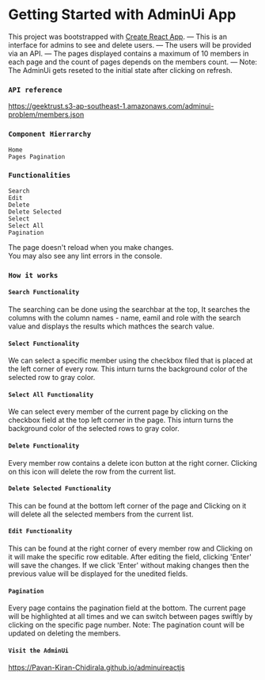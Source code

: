 # Getting Started with AdminUi App

This project was bootstrapped with [Create React App](https://github.com/facebook/create-react-app).
— This is an interface for admins to see and delete users.
— The users will be provided via an API.
— The pages displayed contains a maximum of 10 members in each page and the count of pages depends on the members count.
— Note: The AdminUi gets reseted to the initial state after clicking on refresh.

### `API reference`

https://geektrust.s3-ap-southeast-1.amazonaws.com/adminui-problem/members.json

### `Component Hierrarchy`

```
Home
Pages Pagination
```

### `Functionalities`

```
Search
Edit
Delete
Delete Selected
Select
Select All
Pagination
```

The page doesn't reload when you make changes.\
You may also see any lint errors in the console.

### `How it works`

#### `Search Functionality`

The searching can be done using the searchbar at the top, It searches the columns with the column names - name, eamil and role with the search value and displays the results which mathces the search value.

#### `Select Functionality`

We can select a specific member using the checkbox filed that is placed at the left corner of every row. This inturn turns the background color of the selected row to gray color.

#### `Select All Functionality`

We can select every member of the current page by clicking on the checkbox field at the top left corner in the page.
This inturn turns the background color of the selected rows to gray color.

#### `Delete Functionality`

Every member row contains a delete icon button at the right corner. Clicking on this icon will delete the row from the current list.

#### `Delete Selected Functionality`

This can be found at the bottom left corner of the page and Clicking on it will delete all the selected members from the current list.

#### `Edit Functionality`

This can be found at the right corner of every member row and Clicking on it will make the specific row editable.
After editing the field, clicking 'Enter' will save the changes.
If we click 'Enter' without making changes then the previous value will be displayed for the unedited fields.

#### `Pagination`

Every page contains the pagination field at the bottom. The current page will be highlighted at all times and we can switch between pages swiftly by clicking on the specific page number.
Note: The pagination count will be updated on deleting the members.

#### `Visit the AdminUi`

https://Pavan-Kiran-Chidirala.github.io/adminuireactjs
